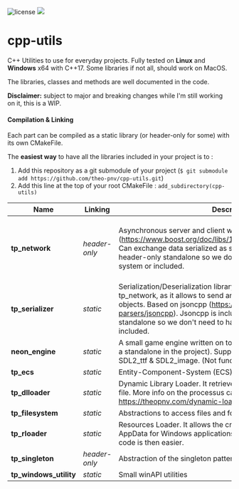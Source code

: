 ![license](https://img.shields.io/github/license/mashape/apistatus.svg)
![](https://img.shields.io/badge/Language-Cpp17-lightgrey.svg)

# cpp-utils
C++ Utilities to use for everyday projects.
Fully tested on **Linux** and **Windows** x64 with C++17. Some libraries if not all, should work on MacOS.

The libraries, classes and methods are well documented in the code.

**Disclaimer:** subject to major and breaking changes while I'm still working on it, this is a WIP.

#### Compilation & Linking
Each part can be compiled as a static library (or header-only for some) with its own CMakeFile.

The **easiest way** to have all the libraries included in your project is to :
1. Add this repository as a git submodule of your project (`$ git submodule add https://github.com/theo-pnv/cpp-utils.git`)
2. Add this line at the top of your root CMakeFile : `add_subdirectory(cpp-utils)`


| Name     | Linking  | Description | Todo |
|----------|----------|-------------|---------|
| **tp_network** | _header-only_ | Asynchronous server and client written in with boost Asio (https://www.boost.org/doc/libs/1_65_1/doc/html/boost_asio.html). Can exchange data serialized as string. Asio is included as a header-only standalone so we don't need to have it installed on the system or included. | 1. UDP support 2. Decide if an event pipeline is necessary/cleaner (connection, reconnection, deconnection...) |
| **tp_serializer** | _static_ | Serialization/Deserialization library. Works very well with tp_network, as it allows to send and receive various custom objects. Based on jsoncpp (https://github.com/open-source-parsers/jsoncpp). Jsoncpp is included as a header-only standalone so we don't need to have it installed on the system or included. | |
| **neon_engine** | _static_ | A small game engine written on top of the SDL2 library (included as a standalone in the project). Supports text and pictures thanks to SDL2_ttf & SDL2_image. (Not functional on linux for now). | 1. Linux support |
| **tp_ecs** | _static_ | Entity-Component-System (ECS) | |
| **tp_dlloader** | _static_ | Dynamic Library Loader. It retrieves a class from a shared library file. More info on the processus can be found here : https://theopnv.com/dynamic-loading/ | |
| **tp_filesystem** | _static_ | Abstractions to access files and folders, and to read, write in them. | |
| **tp_rloader** | _static_ | Resources Loader. It allows the creation of a resource folder, like AppData for Windows applications. Retrieving resources from the code is then easier. | |
| **tp_singleton** | _header-only_ | Abstraction of the singleton pattern. | |
| **tp_windows_utility** | _static_ | Small winAPI utilities | |
